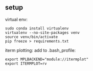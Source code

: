 ## setup
virtual env:
```
sudo conda install virtualenv
virtualenv --no-site-packages venv
source venv/bin/activate
pip freeze > requirements.txt
```

iterm plotting:
add to .bash_profile:
```
export MPLBACKEND="module://itermplot"
export ITERMPLOT=rv
```